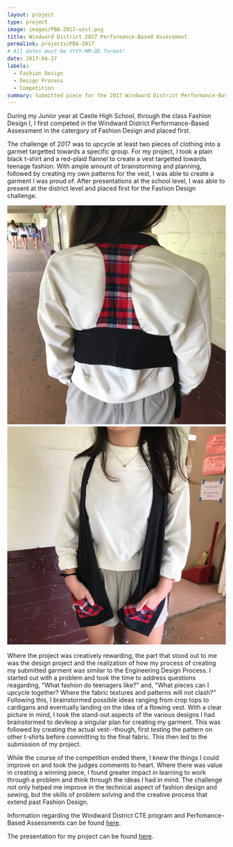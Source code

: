 ```yaml
---
layout: project
type: project
image: images/PBA-2017-vest.png
title: Windward District 2017 Performance-Based Assessment
permalink: projects/PBA-2017
# All dates must be YYYY-MM-DD format!
date: 2017-04-27
labels:
  - Fashion Design
  - Design Process
  - Competition
summary: Submitted piece for the 2017 Windward District Performance-Based Assessment in the catergory of Fashion Design.
---
```


During my Junior year at Castle High School, through the class Fashion Design I, I first competed in the Windward District Performance-Based Assessment in the catergory of Fashion Design and placed first.

The challenge of 2017 was to upcycle at least two pieces of clothing into a garmet targetted towards a specific group. For my project, I took a plain black t-shirt and a red-plaid flannel to create a vest targetted towards teenage fashion. With ample amount of brainstorming and planning, followed by creating my own patterns for the vest, I was able to create a garment I was proud of. After presentations at the school level, I was able to present at the district level and placed first for the Fashion Design challenge.

<img class="ui medium right floated rounded image" src="../images/model-1.png">
<img class="ui medium right floated rounded image" src="../images/model-2.png">

Where the project was creatively rewarding, the part that stood out to me was the design project and the realization of how my process of creating my submitted garment was similar to the Engineering Design Process. I started out with a problem and took the time to address questions reagarding, "What fashion do teenagers like?" and, "What pieces can I upcycle together? Where the fabric textures and patterns will not clash?" Following this, I brainstormed possible ideas ranging from crop tops to cardigans and eventually landing on the idea of a flowing vest. With a clear picture in mind, I took the stand-out aspects of the various designs I had brainstormed to devleop a singular plan for creating my garment. This was followed by creating the actual vest--though, first testing the pattern on other t-shirts before committing to the final fabric. This then led to the submission of my project.

While the course of the competition ended there, I knew the things I could improve on and took the judges comments to heart. Where there was value in creating a winning piece, I found greater impact in learning to work through a problem and think through the ideas I had in mind. The challenge not only helped me improve in the technical aspect of fashion design and sewing, but the skills of problem solving and the creative process that extend past Fashion Design.

Information regarding the Windward District CTE program and Perfomance-Based Assessments can be found [here](https://sites.google.com/kk.k12.hi.us/windwardcte/performance-based-assessment).

The presentation for my project can be found [here](https://docs.google.com/presentation/d/1DJNkJAPEHCYYKeTKmTs9ahvxnlEyHaJXfnzaDNJnEdQ/edit?usp=sharing).

